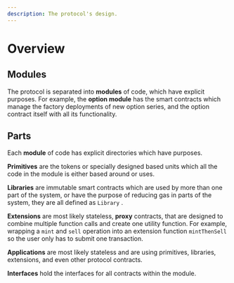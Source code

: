```yaml
---
description: The protocol's design.
---
```


# Overview

## Modules

The protocol is separated into **modules** of code, which have explicit purposes. For example, the **option module** has the smart contracts which manage the factory deployments of new option series, and the option contract itself with all its functionality.

## Parts

Each **module** of code has explicit directories which have purposes. 

**Primitives** are the tokens or specially designed based units which all the code in the module is either based around or uses. 

**Libraries** are immutable smart contracts which are used by more than one part of the system, or have the purpose of reducing gas in parts of the system, they are all defined as `Library` . 

**Extensions** are most likely stateless, **proxy** contracts, that are designed to combine multiple function calls and create one utility function. For example, wrapping a `mint` and `sell` operation into an extension function `mintThenSell` so the user only has to submit one transaction. 

**Applications** are most likely stateless and are using primitives, libraries, extensions, and even other protocol contracts.

**Interfaces** hold the interfaces for all contracts within the module.

